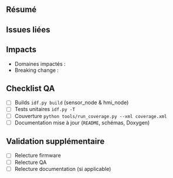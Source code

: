 ## Résumé
<!-- Décrire brièvement les changements et leur motivation. -->

## Issues liées
<!-- Ex : Fixes #123, Refs #456 -->

## Impacts
- Domaines impactés : <!-- sensor_node, hmi_node, common, docs -->
- Breaking change : <!-- oui/non (détails) -->

## Checklist QA
- [ ] Builds `idf.py build` (sensor_node & hmi_node)
- [ ] Tests unitaires `idf.py -T`
- [ ] Couverture `python tools/run_coverage.py --xml coverage.xml`
- [ ] Documentation mise à jour (`README`, schémas, Doxygen)

## Validation supplémentaire
- [ ] Relecture firmware
- [ ] Relecture QA
- [ ] Relecture documentation (si applicable)
